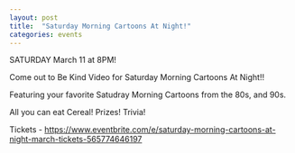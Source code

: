 ```yaml
---
layout: post
title:  "Saturday Morning Cartoons At Night!"
categories: events
---
```

SATURDAY March 11 at 8PM! 

Come out to Be Kind Video for Saturday Morning Cartoons At Night!!

Featuring your favorite Satudray Morning Cartoons from the 80s, and 90s.

All you can eat Cereal! Prizes! Trivia!

Tickets - https://www.eventbrite.com/e/saturday-morning-cartoons-at-night-march-tickets-565774646197
